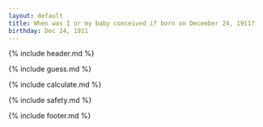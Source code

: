 ```yaml
---
layout: default
title: When was I or my baby conceived if born on December 24, 1911?
birthday: Dec 24, 1911
---
```


{% include header.md %}

{% include guess.md %}

{% include calculate.md %}

{% include safety.md %}

{% include footer.md %}



